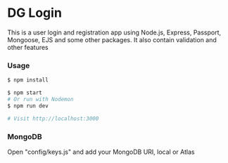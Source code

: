 # DG Login

This is a user login and registration app using Node.js, Express, Passport, Mongoose, EJS and some other packages. It also contain validation and other features

### Usage

```sh
$ npm install
```

```sh
$ npm start
# Or run with Nodemon
$ npm run dev

# Visit http://localhost:3000
```

### MongoDB

Open "config/keys.js" and add your MongoDB URI, local or Atlas
